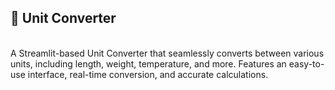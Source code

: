 <h2>🔄 Unit Converter</h2>
<br>
A Streamlit-based Unit Converter that seamlessly converts between various units, including length, weight, temperature, and more. Features an easy-to-use interface, real-time conversion, and accurate calculations.
